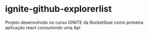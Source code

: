 # ignite-github-explorerlist
Projeto desenvolvido no curso IGNITE da RocketSeat como primeira aplicação react consumindo uma Api
